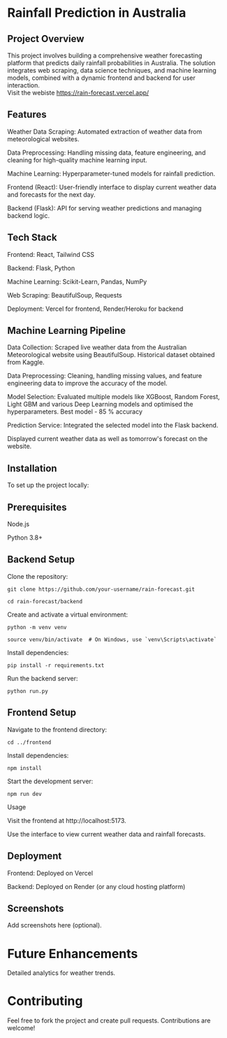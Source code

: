 # Rainfall Prediction in Australia

## Project Overview

This project involves building a comprehensive weather forecasting platform that predicts daily rainfall probabilities in Australia. The solution integrates web scraping, data science techniques, and machine learning models, combined with a dynamic frontend and backend for user interaction.  
Visit the webiste  https://rain-forecast.vercel.app/

## Features

Weather Data Scraping: Automated extraction of weather data from meteorological websites.

Data Preprocessing: Handling missing data, feature engineering, and cleaning for high-quality machine learning input.

Machine Learning: Hyperparameter-tuned models for rainfall prediction.

Frontend (React): User-friendly interface to display current weather data and forecasts for the next day.

Backend (Flask): API for serving weather predictions and managing backend logic.

## Tech Stack

Frontend: React, Tailwind CSS

Backend: Flask, Python

Machine Learning: Scikit-Learn, Pandas, NumPy

Web Scraping: BeautifulSoup, Requests

Deployment: Vercel for frontend, Render/Heroku for backend

## Machine Learning Pipeline

Data Collection: Scraped live weather data from the Australian Meteorological website using BeautifulSoup. Historical dataset obtained from Kaggle.

Data Preprocessing: Cleaning, handling missing values, and feature engineering data to improve the accuracy of the model.

Model Selection: Evaluated multiple models like XGBoost, Random Forest, Light GBM and various Deep Learning models and optimised the hyperparameters. Best model - 85 % accuracy

Prediction Service: Integrated the selected model into the Flask backend.

Displayed current weather data as well as tomorrow's forecast on the website.

## Installation

To set up the project locally:

## Prerequisites

Node.js

Python 3.8+

## Backend Setup

Clone the repository:
```
git clone https://github.com/your-username/rain-forecast.git
```
```
cd rain-forecast/backend
```
Create and activate a virtual environment:
```
python -m venv venv
```
```
source venv/bin/activate  # On Windows, use `venv\Scripts\activate`
```
Install dependencies:
```
pip install -r requirements.txt
```
Run the backend server:
```
python run.py
```
## Frontend Setup

Navigate to the frontend directory:
```
cd ../frontend
```
Install dependencies:
```
npm install
```
Start the development server:
```
npm run dev
```
Usage

Visit the frontend at http://localhost:5173.

Use the interface to view current weather data and rainfall forecasts.


## Deployment

Frontend: Deployed on Vercel

Backend: Deployed on Render (or any cloud hosting platform)

## Screenshots

Add screenshots here (optional).

# Future Enhancements

Detailed analytics for weather trends.



# Contributing

Feel free to fork the project and create pull requests. Contributions are welcome!


